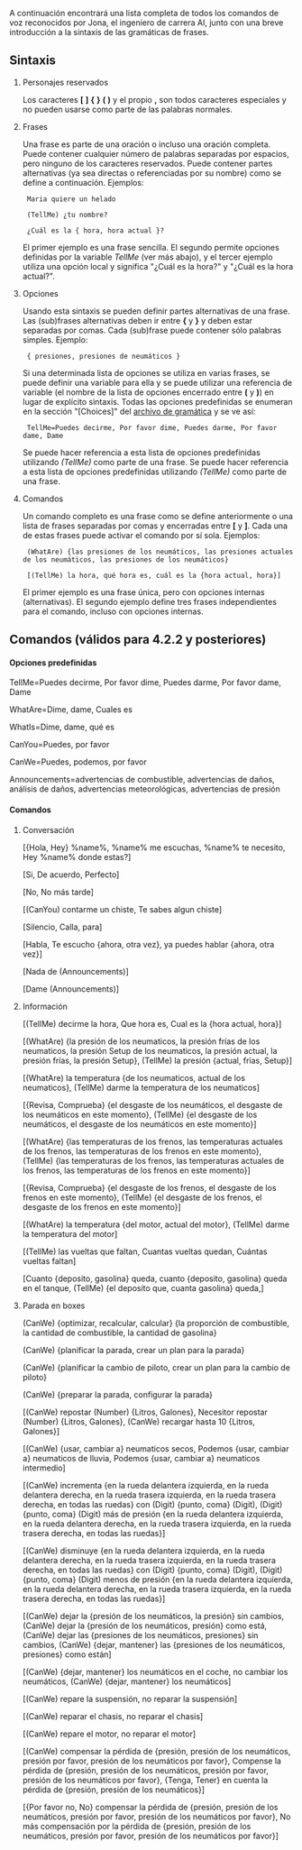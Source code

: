 A continuación encontrará una lista completa de todos los comandos de voz reconocidos por Jona, el ingeniero de carrera AI, junto con una breve introducción a la sintaxis de las gramáticas de frases.

## Sintaxis

1. Personajes reservados

   Los caracteres **[** **]** **{** **}** **(** **)** y el propio **,** son todos caracteres especiales y no pueden usarse como parte de las palabras normales.
   
2. Frases

   Una frase es parte de una oración o incluso una oración completa. Puede contener cualquier número de palabras separadas por espacios, pero ninguno de los caracteres reservados. Puede contener partes alternativas (ya sea directas o referenciadas por su nombre) como se define a continuación. Ejemplos:
   
		Maria quiere un helado

		(TellMe) ¿tu nombre?
		
		¿Cuál es la { hora, hora actual }?
		
   El primer ejemplo es una frase sencilla. El segundo permite opciones definidas por la variable *TellMe* (ver más abajo), y el tercer ejemplo utiliza una opción local y significa "¿Cuál es la hora?" y "¿Cuál es la hora actual?".

3. Opciones

   Usando esta sintaxis se pueden definir partes alternativas de una frase. Las (sub)frases alternativas deben ir entre **{** y **}** y deben estar separadas por comas. Cada (sub)frase puede contener sólo palabras simples. Ejemplo:
   
		{ presiones, presiones de neumáticos }

   Si una determinada lista de opciones se utiliza en varias frases, se puede definir una variable para ella y se puede utilizar una referencia de variable (el nombre de la lista de opciones encerrado entre **(** y **)**) en lugar de explícito sintaxis. Todas las opciones predefinidas se enumeran en la sección "[Choices]" del [archivo de gramática](https://github.com/SeriousOldMan/Simulator-Controller/blob/main/Sources/Assistants/Grammars/Race%20Engineer.grammars.es) y se ve así:

		TellMe=Puedes decirme, Por favor dime, Puedes darme, Por favor dame, Dame

   Se puede hacer referencia a esta lista de opciones predefinidas utilizando *(TellMe)* como parte de una frase. Se puede hacer referencia a esta lista de opciones predefinidas utilizando *(TellMe)* como parte de una frase.

4. Comandos

   Un comando completo es una frase como se define anteriormente o una lista de frases separadas por comas y encerradas entre **[** y **]**. Cada una de estas frases puede activar el comando por sí sola. Ejemplos:

		(WhatAre) {las presiones de los neumáticos, las presiones actuales de los neumáticos, las presiones de los neumáticos}
		
		[(TellMe) la hora, qué hora es, cuál es la {hora actual, hora}]

   El primer ejemplo es una frase única, pero con opciones internas (alternativas). El segundo ejemplo define tres frases independientes para el comando, incluso con opciones internas.

## Comandos (válidos para 4.2.2 y posteriores)

#### Opciones predefinidas

TellMe=Puedes decirme, Por favor dime, Puedes darme, Por favor dame, Dame

WhatAre=Dime, dame, Cuales es

WhatIs=Dime, dame, qué es

CanYou=Puedes, por favor

CanWe=Puedes, podemos, por favor

Announcements=advertencias de combustible, advertencias de daños, análisis de daños, advertencias meteorológicas, advertencias de presión

#### Comandos

1.  Conversación

	[{Hola, Hey} %name%, %name% me escuchas, %name% te necesito, Hey %name% donde estas?]
	
	[Si, De acuerdo, Perfecto]
	
	[No, No más tarde]
	
	[(CanYou) contarme un chiste, Te sabes algun chiste]
	
	[Silencio, Calla, para]
	
	[Habla, Te escucho {ahora, otra vez}, ya puedes hablar {ahora, otra vez}]
	
	[Nada de (Announcements)]
	
	[Dame (Announcements)]

2.  Información

	[(TellMe) decirme la hora, Que hora es, Cual es la {hora actual, hora}]
	
	[(WhatAre) {la presión de los neumaticos, la presión frías de los neumaticos, la presión Setup de los neumaticos, la presión actual, la presión frías, la presión Setup}, (TellMe) la presión {actual, frías, Setup}]
	
	[(WhatAre) la temperatura {de los neumaticos, actual de los neumaticos}, (TellMe) darme la temperatura de los neumaticos]
	
	[{Revisa, Comprueba} {el desgaste de los neumáticos, el desgaste de los neumáticos en este momento}, (TellMe) {el desgaste de los neumáticos, el desgaste de los neumáticos en este momento}]
	
	[(WhatAre) {las temperaturas de los frenos, las temperaturas actuales de los frenos, las temperaturas de los frenos en este momento}, (TellMe) {las temperaturas de los frenos, las temperaturas actuales de los frenos, las temperaturas de los frenos en este momento}]
	
	[{Revisa, Comprueba} {el desgaste de los frenos, el desgaste de los frenos en este momento}, (TellMe) {el desgaste de los frenos, el desgaste de los frenos en este momento}]
	
	[(WhatAre) la temperatura {del motor, actual del motor}, (TellMe) darme la temperatura del motor]
	
	[(TellMe) las vueltas que faltan, Cuantas vueltas quedan, Cuántas vueltas faltan]
	
	[Cuanto {deposito, gasolina} queda, cuanto {deposito, gasolina} queda en el tanque, (TellMe) {el deposito que, cuanta gasolina} queda,]

3.  Parada en boxes

	(CanWe) {optimizar, recalcular, calcular} {la proporción de combustible, la cantidad de combustible, la cantidad de gasolina}
	
	(CanWe) {planificar la parada, crear un plan para la parada}
	
	(CanWe) {planificar la cambio de piloto, crear un plan para la cambio de piloto}
	
	(CanWe) {preparar la parada, configurar la parada}
	
	[(CanWe) repostar (Number) {Litros, Galones}, Necesitor repostar (Number) {Litros, Galones}, (CanWe) recargar hasta 10 {Litros, Galones}]
	
	[(CanWe) {usar, cambiar a} neumaticos secos, Podemos {usar, cambiar a} neumaticos de lluvia, Podemos {usar, cambiar a} neumaticos intermedio]
	
	[(CanWe) incrementa {en la rueda delantera izquierda, en la rueda delantera derecha, en la rueda trasera izquierda, en la rueda trasera derecha, en todas las ruedas} con (Digit) {punto, coma} (Digit), (Digit) {punto, coma} (Digit) más de presión {en la rueda delantera izquierda, en la rueda delantera derecha, en la rueda trasera izquierda, en la rueda trasera derecha, en todas las ruedas}]
	
	[(CanWe) disminuye {en la rueda delantera izquierda, en la rueda delantera derecha, en la rueda trasera izquierda, en la rueda trasera derecha, en todas las ruedas} con (Digit) {punto, coma} (Digit), (Digit) {punto, coma} (Digit) menos de presión {en la rueda delantera izquierda, en la rueda delantera derecha, en la rueda trasera izquierda, en la rueda trasera derecha, en todas las ruedas}]
	
	[(CanWe) dejar la {presión de los neumáticos, la presión} sin cambios, (CanWe) dejar la {presión de los neumáticos, presión} como está, (CanWe) dejar las {presiones de los neumáticos, presiones} sin cambios, (CanWe) {dejar, mantener} las {presiones de los neumáticos, presiones} como están]
	
	[(CanWe) {dejar, mantener} los neumáticos en el coche, no cambiar los neumáticos, (CanWe) {dejar, mantener} los neumáticos]
	
	[(CanWe) repare la suspensión, no reparar la suspensión]
	
	[(CanWe) reparar el chasis, no reparar el chasis]
	
	[(CanWe) repare el motor, no reparar el motor]
	
	[(CanWe) compensar la pérdida de {presión, presión de los neumáticos, presión por favor, presión de los neumáticos por favor}, Compense la pérdida de {presión, presión de los neumáticos, presión por favor, presión de los neumáticos por favor}, {Tenga, Tener} en cuenta la pérdida de {presión, presión de los neumáticos}]
	
	[{Por favor no, No} compensar la pérdida de {presión, presión de los neumáticos, presión por favor, presión de los neumáticos por favor}, No más compensación por la pérdida de {presión, presión de los neumáticos, presión por favor, presión de los neumáticos por favor}]

